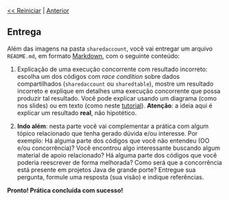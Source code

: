 <p align="left"><a href="../README.md"><< Reiniciar</a> | <a href="README03.md">Anterior</a></p>


## Entrega



Além das imagens na pasta `sharedaccount`, você vai entregar um arquivo `README.md`, em formato [Markdown](https://docs.github.com/pt/get-started/writing-on-github/getting-started-with-writing-and-formatting-on-github/basic-writing-and-formatting-syntax), com o seguinte conteúdo:

1. Explicação de uma execução concorrente com resultado incorreto: escolha um dos códigos com *race condition* sobre dados compartilhados (`sharedaccount` ou `sharedtable`), mostre um resultado incorreto e explique em detalhes uma execução concorrente que possa produzir tal resultado. Você pode explicar usando um diagrama (como nos slides) ou em texto (como neste [tutorial](https://docs.oracle.com/javase/tutorial/essential/concurrency/interfere.html)). **Atenção**: a ideia aqui é explicar um resultado **real**, não hipotético.

2. **Indo além**: nesta parte você vai complementar a prática com algum tópico relacionado que tenha gerado dúvida e/ou interesse. Por exemplo: Há alguma parte dos códigos que você não entendeu (OO e/ou concorrência)? Você encontrou algo interessante buscando algum material de apoio relacionado? Há alguma parte dos códigos que você poderia reescrever de forma melhorada? Como será que a concorrência está presente em projetos Java de grande porte? Entregue sua pergunta, formule uma resposta (sua visão) e indique referências.


**Pronto! Prática concluída com sucesso!**


